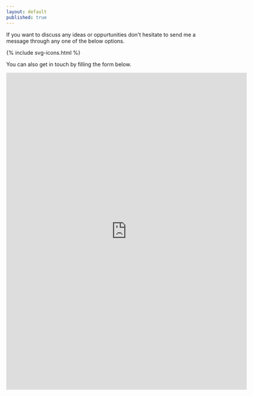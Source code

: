 ```yaml
---
layout: default
published: true
---
```


If you want to discuss any ideas or oppurtunities don't hesitate to send me a message through any one of the below options.
 <div class="container">
    {% include svg-icons.html %}
</div>

You can also get in touch by filling the form below.

<iframe src="https://docs.google.com/forms/d/e/1FAIpQLSfTwMVNZhtRFhDCjlZhxwkHBuUd1fQ8Q5U0ayQMQEq03_Bciw/viewform?embedded=true" width="640" height="844" frameborder="0" marginheight="0" marginwidth="0">Loading…</iframe>